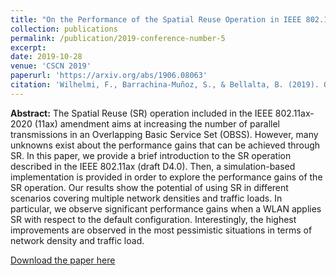 ```yaml
---
title: "On the Performance of the Spatial Reuse Operation in IEEE 802.11 ax WLANs"
collection: publications
permalink: /publication/2019-conference-number-5
excerpt: 
date: 2019-10-28
venue: 'CSCN 2019'
paperurl: 'https://arxiv.org/abs/1906.08063'
citation: 'Wilhelmi, F., Barrachina-Muñoz, S., & Bellalta, B. (2019). On the Performance of the Spatial Reuse Operation in IEEE 802.11 ax WLANs. arXiv preprint arXiv:1906.08063.'
---
```

**Abstract:** The Spatial Reuse (SR) operation included in the IEEE 802.11ax-2020 (11ax) amendment aims at increasing the number of parallel transmissions in an Overlapping Basic Service Set (OBSS). However, many unknowns exist about the performance gains that can be achieved through SR. In this paper, we provide a brief introduction to the SR operation described in the IEEE 802.11ax (draft D4.0). Then, a simulation-based implementation is provided in order to explore the performance gains of the SR operation. Our results show the potential of using SR in different scenarios covering multiple network densities and traffic loads. In particular, we observe significant performance gains when a WLAN applies SR with respect to the default configuration. Interestingly, the highest improvements are observed in the most pessimistic situations in terms of network density and traffic load.

[Download the paper here](https://arxiv.org/abs/1906.08063)